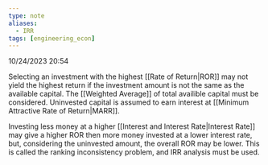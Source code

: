 ```yaml
---
type: note
aliases:
  - IRR
tags: [engineering_econ]
---
```

10/24/2023 20:54

  

Selecting an investment with the highest [[Rate of Return|ROR]] may not yield the highest return if the investment amount is not the same as the available capital. The [[Weighted Average]] of total availible capital must be considered. Uninvested capital is assumed to earn interest at [[Minimum Attractive Rate of Return|MARR]].

Investing less money at a higher [[Interest and Interest Rate|Interest Rate]] may give a higher ROR then more money invested at a lower interest rate, but, considering the uninvested amount, the overall ROR may be lower. This is called the ranking inconsistency problem, and IRR analysis must be used.

